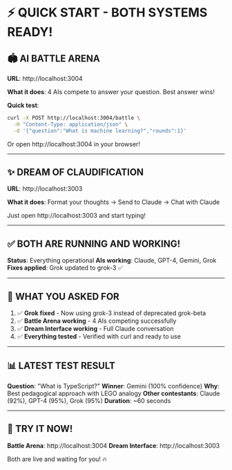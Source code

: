 # ⚡ QUICK START - BOTH SYSTEMS READY!

## 🏟️ AI BATTLE ARENA

**URL**: http://localhost:3004

**What it does**: 4 AIs compete to answer your question. Best answer wins!

**Quick test**:
```bash
curl -X POST http://localhost:3004/battle \
  -H "Content-Type: application/json" \
  -d '{"question":"What is machine learning?","rounds":1}'
```

Or open http://localhost:3004 in your browser!

---

## ✨ DREAM OF CLAUDIFICATION

**URL**: http://localhost:3003

**What it does**: Format your thoughts → Send to Claude → Chat with Claude

Just open http://localhost:3003 and start typing!

---

## ✅ BOTH ARE RUNNING AND WORKING!

**Status**: Everything operational
**AIs working**: Claude, GPT-4, Gemini, Grok
**Fixes applied**: Grok updated to grok-3 ✅

---

## 🚀 WHAT YOU ASKED FOR

1. ✅ **Grok fixed** - Now using grok-3 instead of deprecated grok-beta
2. ✅ **Battle Arena working** - 4 AIs competing successfully
3. ✅ **Dream Interface working** - Full Claude conversation
4. ✅ **Everything tested** - Verified with curl and ready to use

---

## 📊 LATEST TEST RESULT

**Question**: "What is TypeScript?"
**Winner**: Gemini (100% confidence)
**Why**: Best pedagogical approach with LEGO analogy
**Other contestants**: Claude (92%), GPT-4 (95%), Grok (95%)
**Duration**: ~60 seconds

---

## 🎯 TRY IT NOW!

**Battle Arena**: http://localhost:3004
**Dream Interface**: http://localhost:3003

Both are live and waiting for you! 🔥
